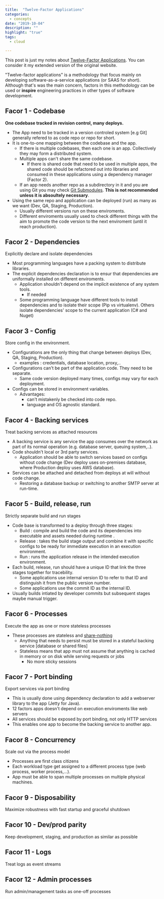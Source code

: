 ```yaml
---
title:  "Twelve-Factor Applications"
categories: 
  - concepts
date: "2019-10-04"
description: ""
highlight: "true"
tags:
  - cloud

---
```


This post is just my notes about [Twelve-Factor Applications](https://www.12factor.net/). You can consider it my extended version of the original website.

"Twelve-factor applications" is a methodology that focus mainly on developing software-as-a-service applications (or SAAS for short).  Although that's was the main concern, factors in this methodology can be used or **inspire** engineering practices in other types of software development.

## Facor 1 - Codebase
**One codebase tracked in revision control, many deploys.**
- The App need to be tracked in a version controled system [e.g Git] generally refered to as code repo or repo for short.
- It is one-to-one mapping between the codebase and the app.
  - If there is multiple codebases, then each one is an app. Collectively they may form a distributed system.
  - Multiple apps can't share the same codebase.
    - If there is shared code that need to be used in multiple apps, the shared code should be refactored out into libraries and consumed in these applications using a dependency manager (Factor 2).
  - If an app needs another repo as a subdirectory in it and you are using Git you may check [Git Submodules](https://git-scm.com/book/en/v2/Git-Tools-Submodules). **This is not recommended unless it is absoultely necessary**.
- Using the same repo and application can be deployed (run) as many as we want (Dev, QA, Staging, Production). 
  - Usually different versions run on these enviroments.
  - Different enviroments usually used to check different things with the aim to promote the code version to the next enviroment (until it reach production).

## Facor 2 - Dependencies
Explicitly declare and isolate dependencies
- Most programming languages have a packing system to distribute libraries.
- The explicit dependencies declaration is to ensur that dependencies are uniformally installed on different enviroments.
  - Application shouldn't depend on the implicit existence of any system tools.
    - If needed
  - Some programming language have different tools to install dependencies and to isolate their scope (Pip vs virtualenv). Others isolate dependencies' scope to the current application (C# and Nuget)

## Facor 3 - Config
Store config in the environment.
- Configurations are the only thing that change between deploys (Dev, QA, Staging, Production).
  - examples : credentials, database location, proxy,..
- Configurations can't be part of the application code. They need to be separate.
  - Same code version deployed many times, configs may vary for each deployment.
- Configs can be stored in environment variables.
  - Advantages: 
    - can't mistakenly be checked into code repo.
    - language and OS agnostic standard.

## Facor 4 - Backing services
Treat backing services as attached resources
- A backing service is any service the app consumes over the network as part of its normal operation (e.g. database server, queuing system,..).
- Code shouldn't local or 3rd party services.
  - Application should be able to switch services based on configs without code change (Dev deploy uses on-premises database, where Production deploy uses AWS database).
- Services can be attached and detached from deploys at will without code change.
  - Restoring a database backup or switching to another SMTP server at run-time.

## Facor 5 - Build, release, run
Strictly separate build and run stages
- Code base is transformed to a deploy through three stages:
  - Build : compile and build the code and its dependencies into executable and assets needed during runtime .
  - Release : takes the build stage output and combine it with specific configs to be ready for immediate execution in an execution environment.
  - Run : runs the application release in the intended execution environment.
- Each build, release, run should have a unique ID that link the three stages together for tracebility.
  - Some applications use internal version ID to refer to that ID and distinguish it from the public version number.
  - Some applications use the commit ID as the internal ID.
- Usually builds intiated by developer commits but subsequent stages maybe manual trigger.

## Facor 6 - Processes
Execute the app as one or more stateless processes
- These processes are stateless and [share-nothing](http://db.cs.berkeley.edu/papers/hpts85-nothing.pdf)
  - Anything that needs to persist must be stored in a stateful backing service [database or shared files]
  - Stateless means that app must not assume that anything is cached in memory or on disk while serving requests or jobs
    - No more sticky sessions

## Facor 7 - Port binding
Export services via port binding
- This is usually done using dependency declaration to add a webserver library to the app (Jetty for Java).
- 12 factors apps doesn't depend on execution enviroments like web servers
- All services should be exposed by port binding, not only HTTP services
- This enables one app to become the backing service to another app.

## Facor 8 - Concurrency
Scale out via the process model
- Processes are first class citizens
- Each workload type get assigned to a different process type (web process, worker process,...).
- App must be able to span multiple processes on multiple physical machines.

## Facor 9 - Disposability
Maximize robustness with fast startup and graceful shutdown

## Facor 10 - Dev/prod parity
Keep development, staging, and production as similar as possible

## Facor 11 - Logs
Treat logs as event streams

## Facor 12 - Admin processes
Run admin/management tasks as one-off processes

